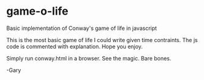 game-o-life
===========

Basic implementation of Conway's game of life in javascript

This is the most basic game of life I could write given time contraints. The js code is commented with explanation. Hope you enjoy.

Simply run conway.html in a browser. See the magic. Bare bones.

-Gary
